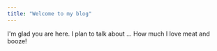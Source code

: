 ```yaml
---
title: "Welcome to my blog"
---
```


I'm glad you are here. I plan to talk about ...
How much I love meat and booze!
